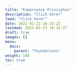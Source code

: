 ```yaml
---
title: "Experience Principles"
description: "Click here!"
lead: "Click here!"
date: 2021-02-23 16:32:22
lastmod: 2021-02-23 16:32:27
draft: true
images: []
menu:
  docs:
    parent: "foundations"
weight: 100
toc: true
---
```

